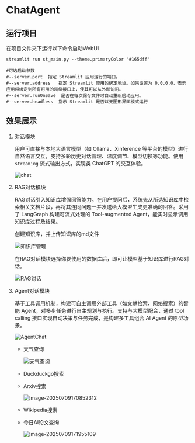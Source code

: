 # ChatAgent
## 运行项目

在项目文件夹下运行以下命令启动WebUI

```
streamlit run st_main.py --theme.primaryColor "#165dff"

#可选启动参数
#--server.port	指定 Streamlit 应用运行的端口。
#--server.address	指定 Streamlit 应用的绑定地址。如果设置为 0.0.0.0，表示应用将绑定到所有可用的网络接口上，使其可以从外部访问。
#--server.runOnSave	 是否在每次保存文件时自动重新启动应用。
#--server.headless	指示 Streamlit 是否以无图形界面模式运行
```

## 效果展示

1. 对话模块

   用户可直接与本地大语言模型（如 Ollama、Xinference 等平台的模型）进行自然语言交互，支持多轮历史对话管理、温度调节、模型切换等功能。使用 `streaming` 流式输出方式，实现类 ChatGPT 的交互体验。

   ![chat](~\chatchat\img\chat.png)

2. RAG对话模块

   RAG对话引入知识库增强回答能力。在用户提问后，系统先从所选知识库中检索相关文档片段，再将其连同问题一并发送给大模型生成更准确的回答。采用了 LangGraph 构建可流式处理的 Tool-augmented Agent，能实时显示调用知识库过程及结果。

   创建知识库，并上传知识库的md文件

   ![知识库管理](~\chatchat\img\知识库管理.png)

   在RAG对话模块选择你要使用的数据库后，即可让模型基于知识库进行RAG对话。

   ![RAG对话](~\chatchat\img\RAG对话.png)

3. Agent对话模块

   基于工具调用机制，构建可自主调用外部工具（如文献检索、网络搜索）的智能 Agent，对多步任务进行自主规划与执行。支持与大模型配合，通过 tool calling 接口实现自动决策与任务完成，是构建多工具组合 AI Agent 的原型场景。

   ![AgentChat](~\chatchat\img\AgentChat.png)

   - 天气查询

     ![天气查询](~\chatchat\img\天气查询.png)

   - Duckduckgo搜索

     

   - Arxiv搜索

     ![image-20250709170852312](~\chatchat\img\Arxiv搜索.png)

   - Wikipedia搜索

   - 今日AI论文查询

     ![image-20250709171955109](~\chatchat\img\今日论文查询.png)
